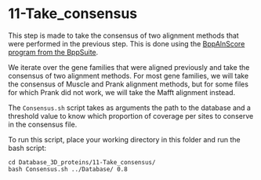 # 11-Take_consensus

This step is made to take the consensus of two alignment methods that were performed in the previous step.
This is done using the [BppAlnScore program from the BppSuite](https://github.com/BioPP/bppsuite/tree/master).

We iterate over the gene families that were aligned previously and take the consensus of two alignment methods. For most gene families, we will take the consensus of Muscle and Prank alignment methods, but for some files for which Prank did not work, we will take the Mafft alignment instead.

The `Consensus.sh` script takes as arguments the path to the database and a threshold value to know which proportion of coverage per sites to conserve in the consensus file.

To run this script, place your working directory in this folder and run the bash script:
```
cd Database_3D_proteins/11-Take_consensus/
bash Consensus.sh ../Database/ 0.8
```